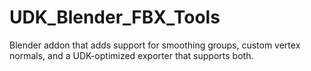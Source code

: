 UDK_Blender_FBX_Tools
=====================

Blender addon that adds support for smoothing groups, custom vertex normals, and a UDK-optimized exporter that supports both.
